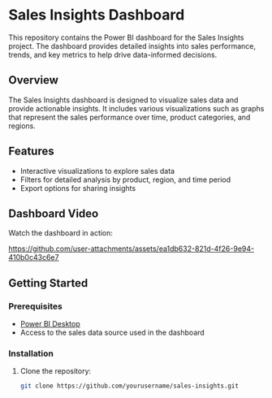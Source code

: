 # Sales Insights Dashboard

This repository contains the Power BI dashboard for the Sales Insights project. The dashboard provides detailed insights into sales performance, trends, and key metrics to help drive data-informed decisions.

## Overview

The Sales Insights dashboard is designed to visualize sales data and provide actionable insights. It includes various visualizations such as graphs that represent the sales performance over time, product categories, and regions.

## Features

- Interactive visualizations to explore sales data
- Filters for detailed analysis by product, region, and time period
- Export options for sharing insights

## Dashboard Video
Watch the dashboard in action: 

https://github.com/user-attachments/assets/ea1db632-821d-4f26-9e94-410b0c43c6e7

## Getting Started

### Prerequisites

- [Power BI Desktop]([https://powerbi.microsoft.com/en-us/desktop/](https://github.com/user-attachments/assets/f330c64c-b629-4891-8bb3-416895165a8e))
- Access to the sales data source used in the dashboard

### Installation

1. Clone the repository:
   ```bash
   git clone https://github.com/yourusername/sales-insights.git
